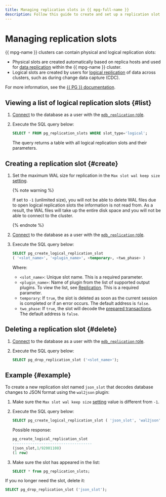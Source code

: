 ```yaml
---
title: Managing replication slots in {{ mpg-full-name }}
description: Follow this guide to create and set up a replication slot.
---
```


# Managing replication slots

{{ mpg-name }} clusters can contain physical and logical replication slots:

* Physical slots are created automatically based on replica hosts and used for [data replication](../concepts/replication.md) within the {{ mpg-name }} cluster.
* Logical slots are created by users for [logical replication](../concepts/replication.md#logical-decoding) of data across clusters, such as during change data capture (CDC).

For more information, see the [{{ PG }} documentation](https://www.postgresql.org/docs/current/logicaldecoding.html).

## Viewing a list of logical replication slots {#list}

1. [Connect](connect.md) to the database as a user with the [`mdb_replication` role](../concepts/roles.md#mdb-replication).
1. Execute the SQL query below:

    ```sql
    SELECT * FROM pg_replication_slots WHERE slot_type='logical';
    ```

    The query returns a table with all logical replication slots and their parameters.

## Creating a replication slot {#create}

1. Set the maximum WAL size for replication in the `Max slot wal keep size` [setting](../concepts/settings-list.md#setting-max-slot-wal-keep-size).

    {% note warning %}

    If set to `-1` (unlimited size), you will not be able to delete WAL files due to open logical replication slots the information is not read from. As a result, the WAL files will take up the entire disk space and you will not be able to connect to the cluster.

    {% endnote %}

1. [Connect](connect.md) to the database as a user with the [`mdb_replication` role](../concepts/roles.md#mdb-replication).
1. Execute the SQL query below:

    ```sql
    SELECT pg_create_logical_replication_slot
    ( '<slot_name>', '<plugin_name>', <temporary>, <two_phase> )
    ```

    Where:

    * `<slot_name>`: Unique slot name. This is a required parameter.
    * `<plugin_name>`: Name of plugin from the list of supported output plugins. To view the list, see [Replication](../concepts/replication.md#logical-decoding). This is a required parameter.
    * `temporary`: If `true`, the slot is deleted as soon as the current session is completed or if an error occurs. The default address is `false`.
    * `two_phase`: If `true`, the slot will decode the [prepared transactions](https://www.postgresql.org/docs/current/sql-prepare-transaction.html). The default address is `false`.

## Deleting a replication slot {#delete}

1. [Connect](connect.md) to the database as a user with the [`mdb_replication` role](../concepts/roles.md#mdb-replication).
1. Execute the SQL query below:

    ```sql
    SELECT pg_drop_replication_slot ('<slot_name>');
    ```

## Example {#example}

To create a new replication slot named `json_slot` that decodes database changes to JSON format using the `wal2json` plugin:

1. Make sure the `Max slot wal keep size` [setting](../concepts/settings-list.md#setting-max-slot-wal-keep-size) value is different from `-1`.
1. Execute the SQL query below:

    ```sql
    SELECT pg_create_logical_replication_slot ( 'json_slot', 'wal2json', false, false );
    ```

    Possible response:

    ```sql
    pg_create_logical_replication_slot
    ------------------------------------
    (json_slot,1/92001108)
    (1 row)
    ```

1. Make sure the slot has appeared in the list:

    ```sql
    SELECT * from pg_replication_slots;
    ```

If you no longer need the slot, delete it:

```sql
SELECT pg_drop_replication_slot ('json_slot');
```
